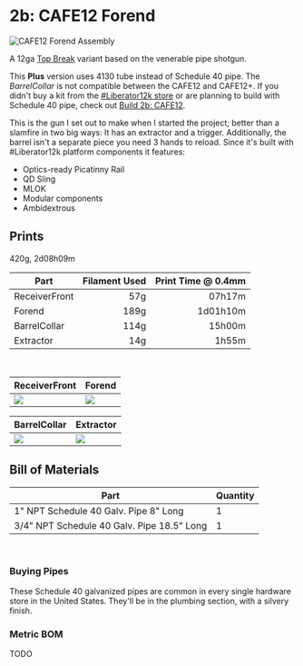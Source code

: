 # 2b: CAFE12 Forend
![CAFE12 Forend Assembly](TopBreak_CAFE12/Assembly.jpg)

A 12ga [Top Break](TopBreak.md) variant based on the venerable pipe shotgun.

This **Plus** version uses 4130 tube instead of Schedule 40 pipe.
The *BarrelCollar* is not compatible between the CAFE12 and CAFE12+.
If you didn't buy a kit from the
[\#Liberator12k store](https://liberator12k.com/store/)
or are planning to build with Schedule 40 pipe, check out
[Build 2b: CAFE12](TopBreak_CAFE12.md).

This is the gun I set out to make when I started the project;
better than a slamfire in two big ways:
It has an extractor and a trigger.
Additionally, the barrel isn't a separate piece you need 3 hands to reload.
Since it's built with \#Liberator12k platform components it features:

* Optics-ready Picatinny Rail
* QD Sling
* MLOK
* Modular components
* Ambidextrous

<!-- NEW PAGE -->
## Prints
420g, 2d08h09m

| Part          | Filament Used | Print Time @ 0.4mm |
|---------------|-------------: |------------------: |
| ReceiverFront | 57g           |   07h17m           |
| Forend        | 189g          | 1d01h10m           |
| BarrelCollar  | 114g          |   15h00m           |
| Extractor     | 14g           |    1h55m           |
<br/>

|ReceiverFront|Forend|
|-|-|
|![](TopBreak_CAFE12/Prints/ReceiverFront_thumb.jpg)|![](TopBreak_CAFE12/Prints/Forend_thumb.jpg)|

|BarrelCollar|Extractor|
|-|-|
|![](TopBreak_CAFE12/Prints/BarrelCollar_thumb.jpg)|![](TopBreak_CAFE12/Prints/Extractor_thumb.jpg)|

## Bill of Materials
| Part                                       | Quantity |
|--------------------------------------------|----------|
| 1" NPT Schedule 40 Galv. Pipe 8" Long      | 1        |
| 3/4" NPT Schedule 40 Galv. Pipe 18.5" Long | 1        |
<br/>

### Buying Pipes
These Schedule 40 galvanized pipes are common in every single hardware store in
the United States. They'll be in the plumbing section, with a silvery finish.



### Metric BOM
TODO
